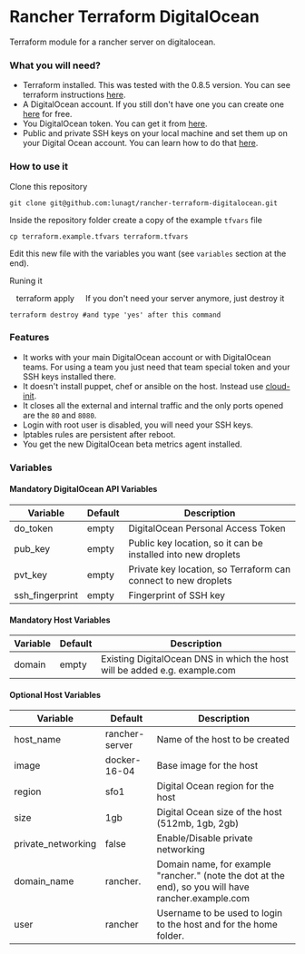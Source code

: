 # Rancher Terraform DigitalOcean
Terraform module for a rancher server on digitalocean.

### What you will need?

- Terraform installed. This was tested with the 0.8.5 version. You can see terraform instructions [here](https://www.terraform.io/downloads.html).
- A DigitalOcean account. If you still don't have one you can create one [here](https://m.do.co/c/503f13cf640b) for free.
- You DigitalOcean token. You can get it from [here](https://cloud.digitalocean.com/settings/api/tokens).
- Public and private SSH keys on your local machine and set them up on your Digital Ocean account. You can learn how to do that [here](https://www.digitalocean.com/community/tutorials/how-to-use-ssh-keys-with-digitalocean-droplets).

### How to use it

Clone this repository

    git clone git@github.com:lunagt/rancher-terraform-digitalocean.git

Inside the repository folder create a copy of the example `tfvars` file

    cp terraform.example.tfvars terraform.tfvars

Edit this new file with the variables you want (see `variables` section at the end).

Runing it

    terraform apply
    
If you don't need your server anymore, just destroy it

    terraform destroy #and type 'yes' after this command
    
### Features

- It works with your main DigitalOcean account or with DigitalOcean teams. For using a team you just need that team special token and your SSH keys installed there.
- It doesn't install puppet, chef or ansible on the host. Instead use [cloud-init](https://cloudinit.readthedocs.io/en/latest/).
- It closes all the external and internal traffic and the only ports opened are the `80` and `8080`.
- Login with root user is disabled, you will need your SSH keys.
- Iptables rules are persistent after reboot.
- You get the new DigitalOcean beta metrics agent installed.

### Variables

#### Mandatory DigitalOcean API Variables

| Variable         | Default | Description                                                    |
|------------------|---------|----------------------------------------------------------------|
| do\_token        | empty   | DigitalOcean Personal Access Token                             |
| pub\_key         | empty   | Public key location, so it can be installed into new droplets  |
| pvt\_key         | empty   | Private key location, so Terraform can connect to new droplets |
| ssh\_fingerprint | empty   | Fingerprint of SSH key                                         |

#### Mandatory Host Variables

| Variable                  | Default                       | Description                                                                 |
|---------------------------|-------------------------------|-----------------------------------------------------------------------------|
| domain                    | empty                         | Existing DigitalOcean DNS in which the host will be added e.g. example.com |


#### Optional Host Variables

| Variable                  | Default                       | Description                                                                 |
|---------------------------|-------------------------------|-----------------------------------------------------------------------------|
| host\_name                | rancher-server                | Name of the host to be created                                               |
| image                     | docker-16-04                  | Base image for the host                                                     |
| region                    | sfo1                          | Digital Ocean region for the host                                           |
| size                      | 1gb                           | Digital Ocean size of the host (512mb, 1gb, 2gb)                             |
| private\_networking       | false                         | Enable/Disable private networking                                           |
| domain\_name              | rancher.                      | Domain name, for example "rancher." (note the dot at the end), so you will have rancher.example.com|
| user                      | rancher                       | Username to be used to login to the host and for the home folder.     |
